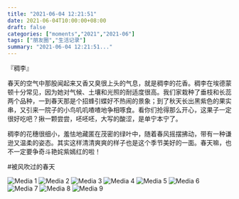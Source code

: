 ```yaml
---
title: "2021-06-04 12:21:51"
date: 2021-06-04T10:00:00+08:00
draft: false
categories: ["moments","2021","2021-06"]
tags: ["朋友圈","生活记录"]
summary: "2021-06-04 12:21:51..."
---
```


『稠李』

春天的空气中那股闻起来又香又臭很上头的气息，就是稠李的花香。稠李在埃德蒙顿十分常见，因为她对气候、土壤和光照的耐适度很高。我们家栽种了垂枝和长蕊两个品种，一到春天那是个招蜂引蝶好不热闹的景象；到了秋天长出黑紫色的果实串，又引来一院子的小鸟叽叽喳喳地争相啄食。看你们抢得那么开心，这果子一定很好吃吧？揪一颗尝尝，呸呸呸，大写的酸涩，是单宁本宁了。

稠李的花穗很细小，羞怯地藏匿在茂密的绿叶中，随着春风摇摆拂动，带有一种谦逊又温柔的姿态。其实这样清清爽爽的样子也是这个季节美好的一面。春天嘛，也不一定要争奇斗艳姹紫嫣红的啦！

#被风吹过的春天

![Media 1](/Moments/photos/2021-06-04/202106041221510.jpg)
![Media 2](/Moments/photos/2021-06-04/202106041221511.jpg)
![Media 3](/Moments/photos/2021-06-04/202106041221512.jpg)
![Media 4](/Moments/photos/2021-06-04/202106041221513.jpg)
![Media 5](/Moments/photos/2021-06-04/202106041221514.jpg)
![Media 6](/Moments/photos/2021-06-04/202106041221515.jpg)
![Media 7](/Moments/photos/2021-06-04/202106041221516.jpg)
![Media 8](/Moments/photos/2021-06-04/202106041221517.jpg)
![Media 9](/Moments/photos/2021-06-04/202106041221518.jpg)

